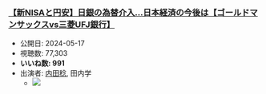 ### [【新NISAと円安】日銀の為替介入…日本経済の今後は【ゴールドマンサックスvs三菱UFJ銀行】](https://www.youtube.com/watch?v=C0bAeeV7Uqw)
-   公開日: 2024-05-17
-   視聴数: 77,303
-   **いいね数: 991**
-   出演者: [内田稔](/rehacq_fan/people/内田稔 "wikilink"), 田内学
    - [![](https://img.youtube.com/vi/C0bAeeV7Uqw/hqdefault.jpg)](https://www.youtube.com/watch?v=C0bAeeV7Uqw)
